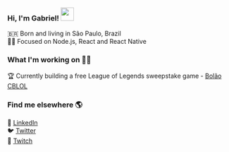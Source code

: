 <h3>Hi, I'm Gabriel! <img src="https://raw.githubusercontent.com/MartinHeinz/MartinHeinz/master/wave.gif" width="30px"></h3>

🇧🇷 Born and living in São Paulo, Brazil <br>
🧑‍💻 Focused on Node.js, React and React Native

### What I'm working on 👨‍💻

🏆 Currently building a free League of Legends sweepstake game - [Bolão CBLOL](https://bolaocblol.xyz/) <br>

### Find me elsewhere 🌎

💼 [LinkedIn](https://www.linkedin.com/in/gab618) <br>
🐦 [Twitter](https://twitter.com/ezrealblindado) <br>
🔴 [Twitch](https://twitch.tv/ezrealblindado)
